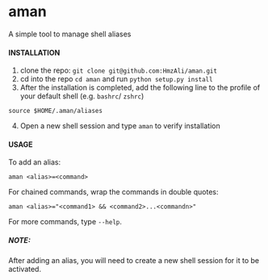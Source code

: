 # aman
A simple tool to manage shell aliases

#### INSTALLATION

1. clone the repo: `git clone git@github.com:HmzAli/aman.git`
2. cd into the repo `cd aman` and run `python setup.py install`
3. After the installation is completed, add the following line to the profile of your default shell (e.g. `bashrc`/ `zshrc`)

```shell
source $HOME/.aman/aliases
```
4. Open a new shell session and type `aman` to verify installation

#### USAGE

To add an alias:
```shell
aman <alias>=<command>
```

For chained commands, wrap the commands in double quotes:
```shell
aman <alias>="<command1> && <command2>...<commandn>"
```

For more commands, type `--help`.

##### NOTE:
After adding an alias, you will need to create a new shell session for it to be activated.



